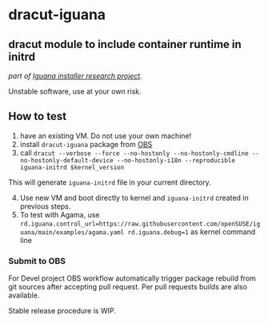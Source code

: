 # dracut-iguana
## dracut module to include container runtime in initrd

_part of [Iguana installer research project](https://github.com/openSUSE/iguana)._

Unstable software, use at your own risk.

## How to test

1) have an existing VM. Do not use your own machine!
2) install `dracut-iguana` package from [OBS](https://build.opensuse.org/package/show/systemsmanagement:Iguana:Devel/dracut-iguana)
3) call `dracut --verbose --force --no-hostonly --no-hostonly-cmdline --no-hostonly-default-device --no-hostonly-i18n --reproducible iguana-initrd $kernel_version`

  This will generate `iguana-initrd` file in your current directory.

4) Use new VM and boot directly to kernel and `iguana-initrd` created in previous steps.
5) To test with Agama, use `rd.iguana.control_url=https://raw.githubusercontent.com/openSUSE/iguana/main/examples/agama.yaml rd.iguana.debug=1` as kernel command line

### Submit to OBS

For Devel project OBS workflow automatically trigger package rebuild from git sources after accepting pull request. Per pull requests builds are also available.

Stable release procedure is WIP.
